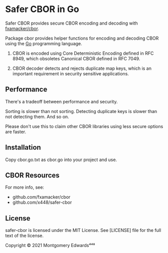 # Safer CBOR in Go

Safer CBOR provides secure CBOR encoding and decoding with [fxamacker/cbor](https://github.com/fxamacker/cbor).

Package cbor provides helper functions for encoding and decoding CBOR using the [Go](https://golang.org) programming language.

1. CBOR is encoded using Core Deterministic Encoding defined in RFC 8949, which obsoletes Canonical CBOR defined in RFC 7049.

2. CBOR decoder detects and rejects duplicate map keys, which is an important requirement in security sensitive applications.

## Performance

There's a tradeoff between performance and security. 

Sorting is slower than not sorting.  Detecting duplicate keys is slower than not detecting them. And so on.

Please don't use this to claim other CBOR libraries using less secure options are faster.

## Installation

Copy cbor.go.txt as cbor.go into your project and use.

## CBOR Resources

For more info, see:
  * github.com/fxamacker/cbor
  * github.com/x448/safer-cbor

## License

safer-cbor is licensed under the MIT License.  See [LICENSE] file for the full text of the license.

Copyright © 2021 Montgomery Edwards⁴⁴⁸
